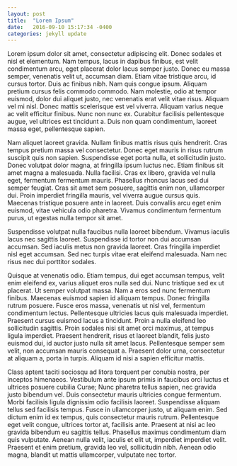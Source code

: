 ```yaml
---
layout: post
title:  "Lorem Ipsum"
date:   2016-09-10 15:17:34 -0400
categories: jekyll update
---
```


Lorem ipsum dolor sit amet, consectetur adipiscing elit. Donec sodales et nisl et elementum. Nam tempus, lacus in dapibus finibus, est velit condimentum arcu, eget placerat dolor lacus semper justo. Donec eu massa semper, venenatis velit ut, accumsan diam. Etiam vitae tristique arcu, id cursus tortor. Duis ac finibus nibh. Nam quis congue ipsum. Aliquam pretium cursus felis commodo commodo. Nam molestie, odio at tempor euismod, dolor dui aliquet justo, nec venenatis erat velit vitae risus. Aliquam vel mi nisl. Donec mattis scelerisque est vel viverra. Aliquam varius neque ac velit efficitur finibus. Nunc non nunc ex. Curabitur facilisis pellentesque augue, vel ultrices est tincidunt a. Duis non quam condimentum, laoreet massa eget, pellentesque sapien.

Nam aliquet laoreet gravida. Nullam finibus mattis risus quis hendrerit. Cras tempus pretium massa vel consectetur. Donec eget mauris in risus rutrum suscipit quis non sapien. Suspendisse eget porta nulla, et sollicitudin justo. Donec volutpat dolor magna, at fringilla ipsum luctus nec. Etiam finibus sit amet magna a malesuada. Nulla facilisi. Cras ex libero, gravida vel nulla eget, fermentum fermentum mauris. Phasellus rhoncus lacus sed dui semper feugiat. Cras sit amet sem posuere, sagittis enim non, ullamcorper dui. Proin imperdiet fringilla mauris, vel viverra augue cursus quis. Maecenas tristique posuere ante in laoreet. Duis convallis arcu eget enim euismod, vitae vehicula odio pharetra. Vivamus condimentum fermentum purus, ut egestas nulla tempor sit amet.

Suspendisse volutpat nulla faucibus nulla laoreet bibendum. Vivamus iaculis lacus nec sagittis laoreet. Suspendisse id tortor non dui accumsan accumsan. Sed iaculis metus non gravida laoreet. Cras fringilla imperdiet nisl eget accumsan. Sed nec turpis vitae erat eleifend malesuada. Nam nec risus nec dui porttitor sodales.

Quisque at venenatis odio. Etiam tempus, dui eget accumsan tempus, velit enim eleifend ex, varius aliquet eros nulla sed dui. Nunc tristique sed ex ut placerat. Ut semper volutpat massa. Nam a eros sed nunc fermentum finibus. Maecenas euismod sapien id aliquam tempus. Donec fringilla rutrum posuere. Fusce eros massa, venenatis ut nisl vel, fermentum condimentum lectus. Pellentesque ultricies lacus quis malesuada imperdiet. Praesent cursus euismod lacus a tincidunt. Proin a nulla eleifend leo sollicitudin sagittis. Proin sodales nisi sit amet orci maximus, at tempus ligula imperdiet. Praesent hendrerit, risus et laoreet blandit, felis justo euismod dui, id auctor justo nulla sit amet lacus. Pellentesque semper sem velit, non accumsan mauris consequat a. Praesent dolor urna, consectetur at aliquam a, porta in turpis. Aliquam id nisi a sapien efficitur mattis.

Class aptent taciti sociosqu ad litora torquent per conubia nostra, per inceptos himenaeos. Vestibulum ante ipsum primis in faucibus orci luctus et ultrices posuere cubilia Curae; Nunc pharetra tellus sapien, nec gravida justo bibendum vel. Duis consectetur mauris ultricies congue fermentum. Morbi facilisis ligula dignissim odio facilisis laoreet. Suspendisse aliquam tellus sed facilisis tempus. Fusce in ullamcorper justo, ut aliquam enim. Sed dictum enim id ex tempus, quis consectetur mauris rutrum. Pellentesque eget velit congue, ultrices tortor at, facilisis ante. Praesent at nisi ac leo gravida bibendum eu sagittis tellus. Phasellus maximus condimentum diam quis vulputate. Aenean nulla velit, iaculis et elit ut, imperdiet imperdiet velit. Praesent et enim pretium, gravida leo vel, sollicitudin nibh. Aenean odio magna, blandit ut mattis ullamcorper, vulputate nec tortor.
